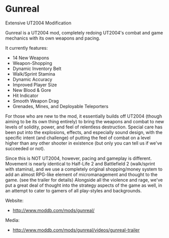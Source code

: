 # Gunreal
Extensive UT2004 Modification

Gunreal is a UT2004 mod, completely redoing UT2004's combat and game mechanics with its own weapons and pacing.

It currently features: 
 * 14 New Weapons 
 * Weapon-Shopping 
 * Dynamic Inventory Belt 
 * Walk/Sprint Stamina 
 * Dynamic Accuracy 
 * Improved Player Size 
 * New Blood & Gore 
 * Hit Indicator 
 * Smooth Weapon Drag 
 * Grenades, Mines, and Deployable Teleporters

For those who are new to the mod, it essentially builds off UT2004 (though aiming to be its own thing entirely) to bring the weapons and combat to new levels of solidity, power, and feel of relentless destruction. Special care has been put into the explosions, effects, and especially sound design, with the specific intent (and challenge) of putting the feel of combat on a level higher than any other shooter in existence (but only you can tell us if we've succeeded or not).

Since this is NOT UT2004, however, pacing and gameplay is different. Movement is nearly identical to Half-Life 2 and Battlefield 2 (walk/sprint with stamina), and we use a completely original shopping/money system to add an almost RPG-like element of micromanagement and thought to the game. (see the trailer for details) Alongside all the violence and rage, we've put a great deal of thought into the strategy aspects of the game as well, in an attempt to cater to gamers of all play-styles and backgrounds.

Website:
* http://www.moddb.com/mods/gunreal/

Media:
* http://www.moddb.com/mods/gunreal/videos/gunreal-trailer
